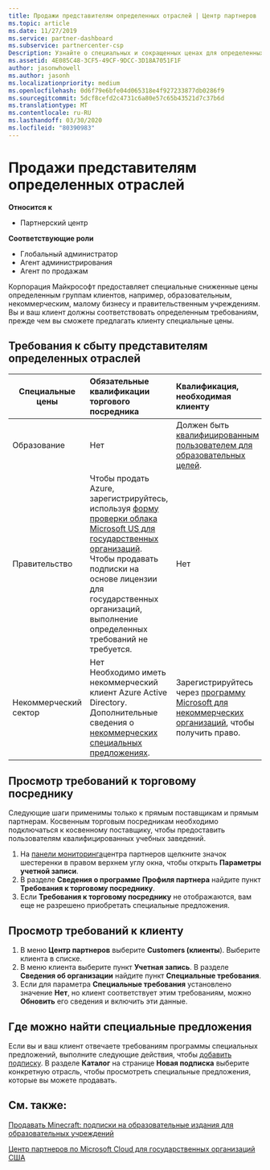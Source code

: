 ```yaml
---
title: Продажи представителям определенных отраслей | Центр партнеров
ms.topic: article
ms.date: 11/27/2019
ms.service: partner-dashboard
ms.subservice: partnercenter-csp
Description: Узнайте о специальных и сокращенных ценах для определенных групп клиентов, включая учебных заказчиков, некоммерческих клиентов и пользователей государственных организаций.
ms.assetid: 4E085C48-3CF5-49CF-9DCC-3D18A7051F1F
author: jasonwhowell
ms.author: jasonh
ms.localizationpriority: medium
ms.openlocfilehash: 0d6f79e6bfe04d065318e4f927233877db0286f9
ms.sourcegitcommit: 5dcf8cefd2c4731c6a80e57c65b43521d7c37b6d
ms.translationtype: MT
ms.contentlocale: ru-RU
ms.lasthandoff: 03/30/2020
ms.locfileid: "80390983"
---
```

# <a name="sell-to-specialized-industries"></a>Продажи представителям определенных отраслей

**Относится к**

- Партнерский центр

**Соответствующие роли**

- Глобальный администратор
- Агент администрирования
- Агент по продажам

Корпорация Майкрософт предоставляет специальные сниженные цены определенным группам клиентов, например, образовательным, некоммерческим, малому бизнесу и правительственным учреждениям. Вы и ваш клиент должны соответствовать определенным требованиям, прежде чем вы сможете предлагать клиенту специальные цены. 

## <a name="requirements-to-sell-to-specialized-industries"></a>Требования к сбыту представителям определенных отраслей

|**Специальные цены**   |**Обязательные квалификации торгового посредника**   |**Квалификация, необходимая клиенту**   |
|----------------------------|:---------------------------------|:------------------------------------------|
|Образование   |Нет   | Должен быть [квалифицированным пользователем для образовательных целей](https://www.microsoftvolumelicensing.com/DocumentSearch.aspx?Mode=3&DocumentTypeId=7).   |
|Правительство   |Чтобы продать Azure, зарегистрируйтесь, используя [форму проверки облака Microsoft US для государственных организаций](https://azuregov.microsoft.com/csp). Чтобы продавать подписки на основе лицензии для государственных организаций, выполнение определенных требований не требуется.|   Нет|
|Некоммерческий сектор  |Нет<br>Необходимо иметь некоммерческий клиент Azure Active Directory.<br>Дополнительные сведения о [некоммерческих специальных предложениях](https://assetsprod.microsoft.com/mpn/nonprofit-skus-in-csp-faq.pdf).   |Зарегистрируйтесь через [программу Microsoft для некоммерческих организаций](https://nonprofit.microsoft.com/#/register), чтобы получить право.   |


## <a name="check-your-reseller-qualifications"></a>Просмотр требований к торговому посреднику

Следующие шаги применимы только к прямым поставщикам и прямым партнерам. Косвенным торговым посредникам необходимо подключаться к косвенному поставщику, чтобы предоставить пользователям квалифицированных учебных заведений. 

1.  На [панели мониторинга](https://partner.microsoft.com/dashboard)центра партнеров щелкните значок шестеренки в правом верхнем углу окна, чтобы открыть **Параметры учетной записи**.
2.  В разделе **Сведения о программе** **Профиля партнера** найдите пункт **Требования к торговому посреднику**.
3.  Если **Требования к торговому посреднику** не отображаются, вам еще не разрешено приобретать специальные предложения.

## <a name="check-the-customer-qualifications"></a>Просмотр требований к клиенту

1.  В меню **Центр партнеров** выберите **Customers (клиенты**). Выберите клиента в списке.
2.  В меню клиента выберите пункт **Учетная запись**. В разделе **Сведения об организации** найдите пункт **Специальные требования**.
3.  Если для параметра **Специальные требования** установлено значение **Нет**, но клиент соответствует этим требованиям, можно **Обновить** его сведения и включить эти данные.

## <a name="where-to-find-special-offers"></a>Где можно найти специальные предложения

Если вы и ваш клиент отвечаете требованиям программы специальных предложений, выполните следующие действия, чтобы [добавить подписку](create-a-new-subscription.md). В разделе **Каталог** на странице **Новая подписка** выберите конкретную отрасль, чтобы просмотреть специальные предложения, которые вы можете продавать.

## <a name="see-also"></a>См. также:

[Продавать Minecraft: подписки на образовательные издания для образовательных учреждений](minecraft-subscriptions.md)

[Центр партнеров по Microsoft Cloud для государственных организаций США](partner-center-for-microsoft-us-govt-cloud.md)


 

 

 



